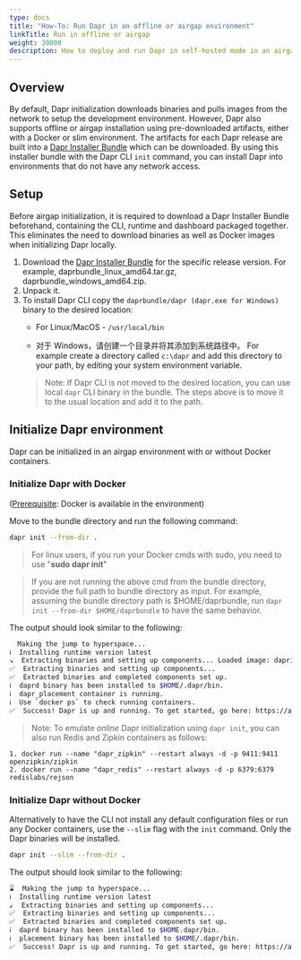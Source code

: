 ```yaml
---
type: docs
title: "How-To: Run Dapr in an offline or airgap environment"
linkTitle: Run in offline or airgap
weight: 30000
description: How to deploy and run Dapr in self-hosted mode in an airgap environment
---
```


## Overview

By default, Dapr initialization downloads binaries and pulls images from the network to setup the development environment. However, Dapr also supports offline or airgap installation using pre-downloaded artifacts, either with a Docker or slim environment. The artifacts for each Dapr release are built into a [Dapr Installer Bundle](https://github.com/dapr/installer-bundle) which can be downloaded. By using this installer bundle with the Dapr CLI `init` command, you can install Dapr into environments that do not have any network access.

## Setup

Before airgap initialization, it is required to download a Dapr Installer Bundle beforehand, containing the CLI, runtime and dashboard packaged together. This eliminates the need to download binaries as well as Docker images when initializing Dapr locally.

1. Download the [Dapr Installer Bundle](https://github.com/dapr/installer-bundle/releases) for the specific release version. For example, daprbundle_linux_amd64.tar.gz, daprbundle_windows_amd64.zip.
2. Unpack it.
3. To install Dapr CLI copy the `daprbundle/dapr (dapr.exe for Windows)` binary to the desired location:
   - For Linux/MacOS - `/usr/local/bin`

   - 对于 Windows，请创建一个目录并将其添加到系统路径中。 For example create a directory called `c:\dapr` and add this directory to your path, by editing your system environment variable.
   > Note: If Dapr CLI is not moved to the desired location, you can use local `dapr` CLI binary in the bundle. The steps above is to move it to the usual location and add it to the path.

## Initialize Dapr environment

Dapr can be initialized in an airgap environment with or without Docker containers.

### Initialize Dapr with Docker

([Prerequisite](#Prerequisites): Docker is available in the environment)

Move to the bundle directory and run the following command:

```bash
dapr init --from-dir .
```

> For linux users, if you run your Docker cmds with sudo, you need to use "**sudo dapr init**"

> If you are not running the above cmd from the bundle directory, provide the full path to bundle directory as input. For example, assuming the bundle directory path is $HOME/daprbundle, run `dapr init --from-dir $HOME/daprbundle` to have the same behavior.

The output should look similar to the following:

```bash
  Making the jump to hyperspace...
ℹ️  Installing runtime version latest
↘  Extracting binaries and setting up components... Loaded image: daprio/dapr:$version
✅  Extracting binaries and setting up components...
✅  Extracted binaries and completed components set up.
ℹ️  daprd binary has been installed to $HOME/.dapr/bin.
ℹ️  dapr_placement container is running.
ℹ️  Use `docker ps` to check running containers.
✅  Success! Dapr is up and running. To get started, go here: https://aka.ms/dapr-getting-started
```

> Note: To emulate _online_ Dapr initialization using `dapr init`, you can also run Redis and Zipkin containers as follows:

```
1. docker run --name "dapr_zipkin" --restart always -d -p 9411:9411 openzipkin/zipkin
2. docker run --name "dapr_redis" --restart always -d -p 6379:6379 redislabs/rejson
```

### Initialize Dapr without Docker

Alternatively to have the CLI not install any default configuration files or run any Docker containers, use the `--slim` flag with the `init` command. Only the Dapr binaries will be installed.

```bash
dapr init --slim --from-dir .
```

The output should look similar to the following:

```bash
⌛  Making the jump to hyperspace...
ℹ️  Installing runtime version latest
↙  Extracting binaries and setting up components... 
✅  Extracting binaries and setting up components...
✅  Extracted binaries and completed components set up.
ℹ️  daprd binary has been installed to $HOME.dapr/bin.
ℹ️  placement binary has been installed to $HOME/.dapr/bin.
✅  Success! Dapr is up and running. To get started, go here: https://aka.ms/dapr-getting-started
```
